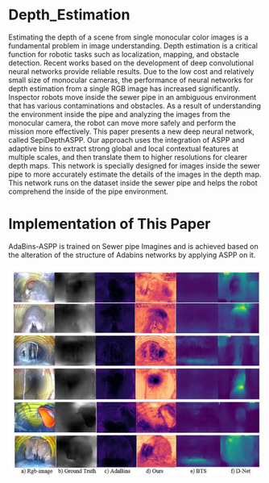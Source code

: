 # Depth_Estimation
Estimating the depth of a scene from single monocular color images is a fundamental problem in image understanding. Depth estimation is a critical function for robotic tasks such as localization, mapping, and obstacle detection. Recent works based on the development of deep convolutional neural networks provide reliable results. Due to the low cost and relatively small size of monocular cameras, the performance of neural networks for depth estimation from a single RGB image has increased significantly. Inspector robots move inside the sewer pipe in an ambiguous environment that has various contaminations and obstacles. As a result of understanding the environment inside the pipe and analyzing the images from the monocular camera, the robot can move more safely and perform the mission more effectively. This paper presents a new deep neural network, called SepiDepthASPP. Our approach uses the integration of ASPP and adaptive bins to extract strong global and local contextual features at multiple scales, and then translate them to higher resolutions for clearer depth maps. This network is specially designed for images inside the sewer pipe to more accurately estimate the details of the images in the depth map. This network runs on the dataset inside the sewer pipe and helps the robot comprehend the inside of the pipe environment. 

# Implementation of This Paper 
AdaBins-ASPP is trained on Sewer pipe Imagines and is achieved based on the alteration of the structure of Adabins networks by applying ASPP on it.

  ![alt text](result.png)
